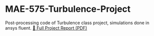# MAE-575-Turbulence-Project
 Post-processing code of Turbulence class project, simulations done in ansys fluent. 
[📄 Full Project Report (PDF)](./report.pdf)
